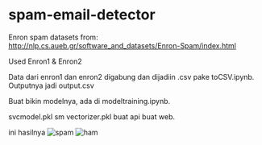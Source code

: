 # spam-email-detector
Enron spam datasets from:
http://nlp.cs.aueb.gr/software_and_datasets/Enron-Spam/index.html

Used Enron1 & Enron2

Data dari enron1 dan enron2 digabung dan dijadiin .csv pake toCSV.ipynb. Outputnya jadi output.csv

Buat bikin modelnya, ada di modeltraining.ipynb.

svcmodel.pkl sm vectorizer.pkl buat api buat web.

ini hasilnya
![spam](https://github.com/darrennnnnn/spam-email-detector/assets/120356262/712a4a44-6c27-4ac2-b02c-b7c9cd72c5c2)
![ham](https://github.com/darrennnnnn/spam-email-detector/assets/120356262/3d39e66e-c6e4-4179-b471-1b83857aa2e2)
